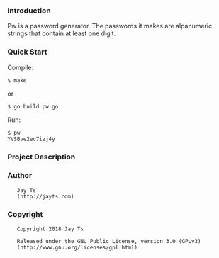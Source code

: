 ### Introduction

Pw is a password generator. The passwords it makes are alpanumeric strings that contain at least one digit.

### Quick Start

Compile:

```
$ make
```
or
```
$ go build pw.go
```

Run:

```
$ pw
YVSBve2ec7izj4y
```

### Project Description

### Author

       Jay Ts
       (http://jayts.com)

### Copyright

       Copyright 2018 Jay Ts

       Released under the GNU Public License, version 3.0 (GPLv3)
       (http://www.gnu.org/licenses/gpl.html)

